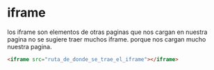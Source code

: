 # iframe

los iframe son elementos de otras paginas que nos cargan en nuestra pagina no se sugiere traer muchos iframe. porque nos cargan mucho nuestra pagina.

```HTML
<iframe src="ruta_de_donde_se_trae_el_iframe"></iframe>
```